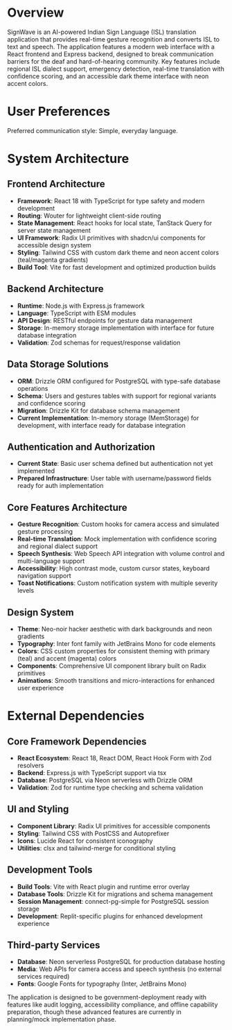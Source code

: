 # Overview

SignWave is an AI-powered Indian Sign Language (ISL) translation application that provides real-time gesture recognition and converts ISL to text and speech. The application features a modern web interface with a React frontend and Express backend, designed to break communication barriers for the deaf and hard-of-hearing community. Key features include regional ISL dialect support, emergency detection, real-time translation with confidence scoring, and an accessible dark theme interface with neon accent colors.

# User Preferences

Preferred communication style: Simple, everyday language.

# System Architecture

## Frontend Architecture
- **Framework**: React 18 with TypeScript for type safety and modern development
- **Routing**: Wouter for lightweight client-side routing
- **State Management**: React hooks for local state, TanStack Query for server state management
- **UI Framework**: Radix UI primitives with shadcn/ui components for accessible design system
- **Styling**: Tailwind CSS with custom dark theme and neon accent colors (teal/magenta gradients)
- **Build Tool**: Vite for fast development and optimized production builds

## Backend Architecture
- **Runtime**: Node.js with Express.js framework
- **Language**: TypeScript with ESM modules
- **API Design**: RESTful endpoints for gesture data management
- **Storage**: In-memory storage implementation with interface for future database integration
- **Validation**: Zod schemas for request/response validation

## Data Storage Solutions
- **ORM**: Drizzle ORM configured for PostgreSQL with type-safe database operations
- **Schema**: Users and gestures tables with support for regional variants and confidence scoring
- **Migration**: Drizzle Kit for database schema management
- **Current Implementation**: In-memory storage (MemStorage) for development, with interface ready for database integration

## Authentication and Authorization
- **Current State**: Basic user schema defined but authentication not yet implemented
- **Prepared Infrastructure**: User table with username/password fields ready for auth implementation

## Core Features Architecture
- **Gesture Recognition**: Custom hooks for camera access and simulated gesture processing
- **Real-time Translation**: Mock implementation with confidence scoring and regional dialect support
- **Speech Synthesis**: Web Speech API integration with volume control and multi-language support
- **Accessibility**: High contrast mode, custom cursor states, keyboard navigation support
- **Toast Notifications**: Custom notification system with multiple severity levels

## Design System
- **Theme**: Neo-noir hacker aesthetic with dark backgrounds and neon gradients
- **Typography**: Inter font family with JetBrains Mono for code elements
- **Colors**: CSS custom properties for consistent theming with primary (teal) and accent (magenta) colors
- **Components**: Comprehensive UI component library built on Radix primitives
- **Animations**: Smooth transitions and micro-interactions for enhanced user experience

# External Dependencies

## Core Framework Dependencies
- **React Ecosystem**: React 18, React DOM, React Hook Form with Zod resolvers
- **Backend**: Express.js with TypeScript support via tsx
- **Database**: PostgreSQL via Neon serverless with Drizzle ORM
- **Validation**: Zod for runtime type checking and schema validation

## UI and Styling
- **Component Library**: Radix UI primitives for accessible components
- **Styling**: Tailwind CSS with PostCSS and Autoprefixer
- **Icons**: Lucide React for consistent iconography
- **Utilities**: clsx and tailwind-merge for conditional styling

## Development Tools
- **Build Tools**: Vite with React plugin and runtime error overlay
- **Database Tools**: Drizzle Kit for migrations and schema management
- **Session Management**: connect-pg-simple for PostgreSQL session storage
- **Development**: Replit-specific plugins for enhanced development experience

## Third-party Services
- **Database**: Neon serverless PostgreSQL for production database hosting
- **Media**: Web APIs for camera access and speech synthesis (no external services required)
- **Fonts**: Google Fonts for typography (Inter, JetBrains Mono)

The application is designed to be government-deployment ready with features like audit logging, accessibility compliance, and offline capability preparation, though these advanced features are currently in planning/mock implementation phase.